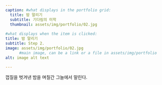 ```yaml
---
caption: #what displays in the portfolio grid:
  title: 밤 말리기
  subtitle: 기다림의 미학
  thumbnail: assets/img/portfolio/02.jpg
  
#what displays when the item is clicked:
title: 밤 말리기
subtitle: Step 2.
image: assets/img/portfolio/02.jpg
      #main image, can be a link or a file in assets/img/portfolio
alt: image alt text

---
```

껍질을 벗겨낸 밤을 며칠간 그늘에서 말린다.

